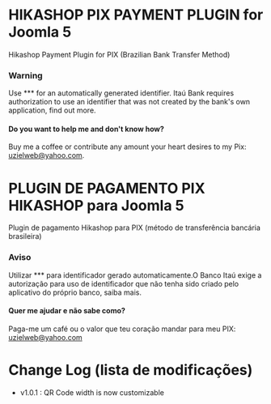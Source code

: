# HIKASHOP PIX PAYMENT PLUGIN for Joomla 5
Hikashop Payment Plugin for PIX (Brazilian Bank Transfer Method)

### Warning
Use *** for an automatically generated identifier. Itaú Bank requires authorization to use an identifier that was not created by the bank's own application, find out more.

#### Do you want to help me and don't know how? 
Buy me a coffee or contribute any amount your heart desires to my Pix: uzielweb@yahoo.com.

# PLUGIN DE PAGAMENTO PIX HIKASHOP para Joomla 5
Plugin de pagamento Hikashop para PIX (método de transferência bancária brasileira) 
### Aviso
Utilizar *** para identificador gerado automaticamente.O Banco Itaú exige a autorização para uso de identificador que não tenha sido criado pelo aplicativo do próprio banco, saiba mais.
 
#### Quer me ajudar e não sabe como?
Paga-me um café ou o valor que teu coração mandar para meu PIX: uzielweb@yahoo.com

# Change Log (lista de modificações)

- v1.0.1 : QR Code width is now customizable

